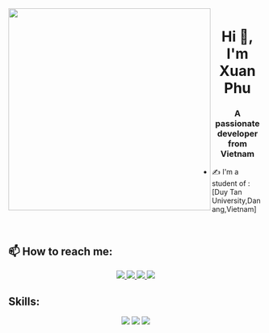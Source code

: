 <img align="left" width="400" src="https://github.githubassets.com/images/modules/profile/profile-first-repo.svg">
<h1 align="center">Hi 👋, I'm Xuan Phu</h1>
<p align="center">
  <h3 align="center">A passionate developer from Vietnam </h3>
</p>


- ✍ I'm a student of : [Duy Tan University,Danang,Vietnam]

<br />

## 📫 How to reach me:



<p align="center">
  <a href="https://www.linkedin.com/in/xuanphuphanle/" target="_blank">
    <img src="https://img.icons8.com/fluent/48/000000/linkedin.png"/>
  </a>
  <a href="https://www.facebook.com/phucute2801/" alt="Facebook">
    <img src="https://img.icons8.com/fluent/48/000000/facebook-new.png" target="_blank" />
  </a> 
  <a href="https://github.com/phuphan2801" alt="Github">
    <img src="https://img.icons8.com/fluent/48/000000/github.png"/>
  </a> 
  <a href="mailto:phuphan28012001@gmail.com" alt="Email">
    <img src="https://img.icons8.com/fluent/48/000000/mailing.png"/>
  </a>
</p>

## Skills:
<p align="center">
  <img src="https://img.icons8.com/color/48/000000/visual-studio-code-2019.png"/>
  <img src="https://img.icons8.com/color/48/null/visual-studio--v2.png"/>
  <img src="https://img.icons8.com/?size=512&id=17836&format=png"/>
  
</p>


